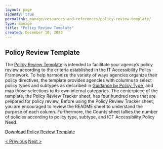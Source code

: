 ```yaml
---
layout: page
sidenav: true
permalink: manage/resources-and-references/policy-review-template/
type: manage
title: "Policy Review Template"
created: December 10, 2023
---
```

<h2 id="standards">
  Policy Review Template
</h2>
The <a href="{{ site.baseurl }}/assets/policy-review-template.xlsx" download="Policy Review Template.xlsx">Policy Review Template</a> is intended to facilitate your agency’s policy review according to the criteria established in the IT Accessibility Policy Framework. To help harmonize the variety of ways agencies organize their policy directives, the template provides agencies with columns to select policy types and subtypes as described in <a href="{{site.baseurl}}/manage/guidance-by-policy-type/approach/">Guidance by Policy Type</a>, and map those selections to its own internal categories. The centerpiece of the template, the Policy Review Tracker sheet, has four hundred rows that are prepared for policy review. Before using the Policy Review Tracker sheet, you are encouraged to review the README sheet to understand the purpose of each column. Furthermore, the Counts sheet tallies the number of policies according to policy type, subtype, and ICT Accessibility Policy Need.


<a id ="policy-download" href="{{ site.baseurl }}/assets/policy-review-template.xlsx" download="Policy Review Template.xlsx">Download Policy Review Template</a>
<br>
<div>
<div id="prev-next-section">
    <a class="prev-page" title="Go to previous page" 
      href="{{site.baseurl}}/manage/guidance-by-policy-type/real-property-management/"> < Previous</a>
    <a class="prev-page" title="Go to next page"
      href="{{site.baseurl}}/manage/resources-and-references/all-policy-types-and-subtypes/"> 
      Next >
    </a>
</div>
</div>

